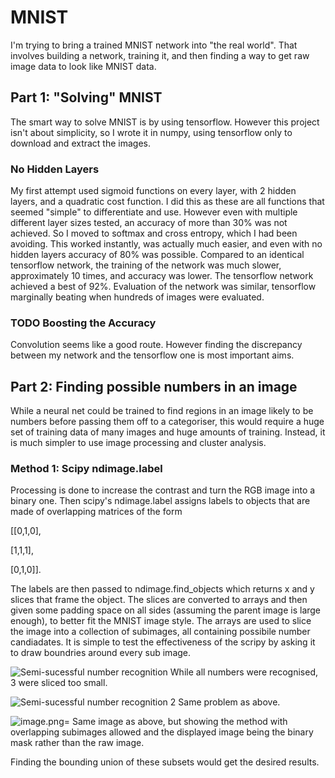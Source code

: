 # MNIST
I'm trying to bring a trained MNIST network into "the real world". That involves building a network, training it, and then finding a way to get raw image data to look like MNIST data.
## Part 1: "Solving" MNIST
The smart way to solve MNIST is by using tensorflow. However this project isn't about simplicity, so I wrote it in numpy, using tensorflow only to download and extract the images.

### No Hidden Layers
My first attempt used sigmoid functions on every layer, with 2 hidden layers, and a quadratic cost function. I did this as these are all functions that seemed "simple" to differentiate and use. However even with multiple different layer sizes tested, an accuracy of more than 30% was not achieved. So I moved to softmax and cross entropy, which I had been avoiding. This worked instantly, was actually much easier, and even with no hidden layers accuracy of 80% was possible. Compared to an identical tensorflow network, the training of the network was much slower, approximately 10 times, and accuracy was lower. The tensorflow network achieved a best of 92%. Evaluation of the network was similar, tensorflow marginally beating when hundreds of images were evaluated. 

### TODO Boosting the Accuracy
Convolution seems like a good route. However finding the discrepancy between my network and the tensorflow one is most important aims. 

## Part 2: Finding possible numbers in an image
While a neural net could be trained to find regions in an image likely to be numbers before passing them off to a categoriser, this would require a huge set of training data of many images and huge amounts of training. Instead, it is much simpler to use image processing and cluster analysis. 
### Method 1: Scipy ndimage.label
Processing is done to increase the contrast and turn the RGB image into a binary one. Then scipy's ndimage.label assigns labels to objects that are made of overlapping matrices of the form

[[0,1,0],

 [1,1,1],
 
 [0,1,0]].
 
The labels are then passed to ndimage.find_objects which returns x and y slices that frame the object. The slices are converted to arrays and then given some padding space on all sides (assuming the parent image is large enough), to better fit the MNIST image style. The arrays are used to slice the image into a collection of subimages, all containing possibile number candiadates. It is simple to test the effectiveness of the scripy by asking it to draw boundries around every sub image. 

![Semi-sucessful number recognition](https://i.postimg.cc/SsJBwTj1/numbers-Found.png)
While all numbers were recognised, 3 were sliced too small. 

![Semi-sucessful number recognition 2](https://i.postimg.cc/902BGz3P/image.png)
Same problem as above.

![image.png](https://i.postimg.cc/gk8nC4Z0/image.png)=
Same image as above, but showing the method with overlapping subimages allowed and the displayed image being the binary mask rather than the raw image. 

Finding the bounding union of these subsets would get the desired results.
